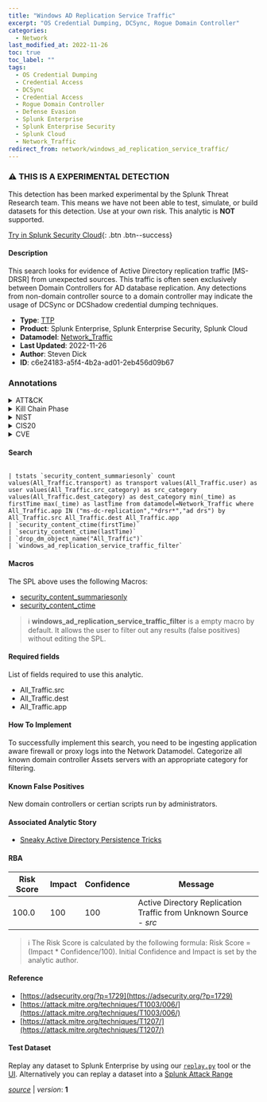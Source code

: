 ```yaml
---
title: "Windows AD Replication Service Traffic"
excerpt: "OS Credential Dumping, DCSync, Rogue Domain Controller"
categories:
  - Network
last_modified_at: 2022-11-26
toc: true
toc_label: ""
tags:
  - OS Credential Dumping
  - Credential Access
  - DCSync
  - Credential Access
  - Rogue Domain Controller
  - Defense Evasion
  - Splunk Enterprise
  - Splunk Enterprise Security
  - Splunk Cloud
  - Network_Traffic
redirect_from: network/windows_ad_replication_service_traffic/
---
```


### :warning: THIS IS A EXPERIMENTAL DETECTION
This detection has been marked experimental by the Splunk Threat Research team. This means we have not been able to test, simulate, or build datasets for this detection. Use at your own risk. This analytic is **NOT** supported.


[Try in Splunk Security Cloud](https://www.splunk.com/en_us/cyber-security.html){: .btn .btn--success}

#### Description

This search looks for evidence of Active Directory replication traffic [MS-DRSR] from unexpected sources. This traffic is often seen exclusively between Domain Controllers for AD database replication. Any detections from non-domain controller source to a domain controller may indicate the usage of DCSync or DCShadow credential dumping techniques.

- **Type**: [TTP](https://github.com/splunk/security_content/wiki/Detection-Analytic-Types)
- **Product**: Splunk Enterprise, Splunk Enterprise Security, Splunk Cloud
- **Datamodel**: [Network_Traffic](https://docs.splunk.com/Documentation/CIM/latest/User/NetworkTraffic)
- **Last Updated**: 2022-11-26
- **Author**: Steven Dick
- **ID**: c6e24183-a5f4-4b2a-ad01-2eb456d09b67

### Annotations
<details>
  <summary>ATT&CK</summary>

<div markdown="1">

#### [ATT&CK](https://attack.mitre.org/)

| ID          | Technique   | Tactic         |
| ----------- | ----------- |--------------- |
| [T1003](https://attack.mitre.org/techniques/T1003/) | OS Credential Dumping | Credential Access |

| [T1003.006](https://attack.mitre.org/techniques/T1003/006/) | DCSync | Credential Access |

| [T1207](https://attack.mitre.org/techniques/T1207/) | Rogue Domain Controller | Defense Evasion |

</div>
</details>


<details>
  <summary>Kill Chain Phase</summary>

<div markdown="1">

* Exploitation


</div>
</details>


<details>
  <summary>NIST</summary>

<div markdown="1">

* DE.CM



</div>
</details>

<details>
  <summary>CIS20</summary>

<div markdown="1">

* CIS 13



</div>
</details>

<details>
  <summary>CVE</summary>

<div markdown="1">


</div>
</details>


#### Search

```

| tstats `security_content_summariesonly` count values(All_Traffic.transport) as transport values(All_Traffic.user) as user values(All_Traffic.src_category) as src_category values(All_Traffic.dest_category) as dest_category min(_time) as firstTime max(_time) as lastTime from datamodel=Network_Traffic where All_Traffic.app IN ("ms-dc-replication","*drsr*","ad drs") by All_Traffic.src All_Traffic.dest All_Traffic.app 
| `security_content_ctime(firstTime)` 
| `security_content_ctime(lastTime)` 
| `drop_dm_object_name("All_Traffic")` 
| `windows_ad_replication_service_traffic_filter`
```

#### Macros
The SPL above uses the following Macros:
* [security_content_summariesonly](https://github.com/splunk/security_content/blob/develop/macros/security_content_summariesonly.yml)
* [security_content_ctime](https://github.com/splunk/security_content/blob/develop/macros/security_content_ctime.yml)

> :information_source:
> **windows_ad_replication_service_traffic_filter** is a empty macro by default. It allows the user to filter out any results (false positives) without editing the SPL.



#### Required fields
List of fields required to use this analytic.
* All_Traffic.src
* All_Traffic.dest
* All_Traffic.app



#### How To Implement
To successfully implement this search, you need to be ingesting application aware firewall or proxy logs into the Network Datamodel. Categorize all known domain controller Assets servers with an appropriate category for filtering.
#### Known False Positives
New domain controllers or certian scripts run by administrators.

#### Associated Analytic Story
* [Sneaky Active Directory Persistence Tricks](/stories/sneaky_active_directory_persistence_tricks)




#### RBA

| Risk Score  | Impact      | Confidence   | Message      |
| ----------- | ----------- |--------------|--------------|
| 100.0 | 100 | 100 | Active Directory Replication Traffic from Unknown Source - $src$ |


> :information_source:
> The Risk Score is calculated by the following formula: Risk Score = (Impact * Confidence/100). Initial Confidence and Impact is set by the analytic author.


#### Reference

* [https://adsecurity.org/?p=1729](https://adsecurity.org/?p=1729)
* [https://attack.mitre.org/techniques/T1003/006/](https://attack.mitre.org/techniques/T1003/006/)
* [https://attack.mitre.org/techniques/T1207/](https://attack.mitre.org/techniques/T1207/)



#### Test Dataset
Replay any dataset to Splunk Enterprise by using our [`replay.py`](https://github.com/splunk/attack_data#using-replaypy) tool or the [UI](https://github.com/splunk/attack_data#using-ui).
Alternatively you can replay a dataset into a [Splunk Attack Range](https://github.com/splunk/attack_range#replay-dumps-into-attack-range-splunk-server)




[*source*](https://github.com/splunk/security_content/tree/develop/detections/network/windows_ad_replication_service_traffic.yml) \| *version*: **1**